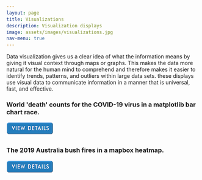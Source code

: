 ```yaml
---
layout: page
title: Visualizations
description: Visualization displays
image: assets/images/visualizations.jpg
nav-menu: true
---
```


Data visualization gives us a clear idea of what the information means by giving it visual context through maps or graphs. This makes the data more natural for the human mind to comprehend and therefore makes it easier to identify trends, patterns, and outliers within large data sets. these displays use visual data to communicate information in a manner that is universal, fast, and effective.

### World 'death' counts for the COVID-19 virus in a matplotlib bar chart race.
[![button](https://github.com/CVanchieri/DSPortfolio/blob/gh-pages/assets/images/viewdetails.png?raw=true)](https://cvanchieri.github.io/DSPortfolio/covidmatplotlibbarchartrace.html)



### The 2019 Australia bush fires in a mapbox heatmap.
[![button](https://github.com/CVanchieri/DSPortfolio/blob/gh-pages/assets/images/viewdetails.png?raw=true)](https://cvanchieri.github.io/DSPortfolio/bushfiresmapboxheatmap.html)
